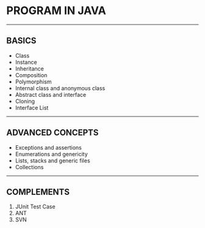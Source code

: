 # PROGRAM IN JAVA

----------------------------------

## BASICS

* Class
* Instance
* Inheritance
* Composition
* Polymorphism
* Internal class and anonymous class
* Abstract class and interface
* Cloning
* Interface List

----------------------------------

## ADVANCED CONCEPTS

* Exceptions and assertions
* Enumerations and genericity
* Lists, stacks and generic files
* Collections

----------------------------------

## COMPLEMENTS

1. JUnit Test Case
2. ANT
3. SVN